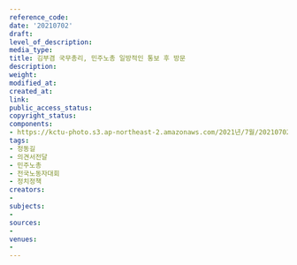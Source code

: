 ```yaml
---
reference_code: 
date: '20210702'
draft: 
level_of_description: 
media_type: 
title: 김부겸 국무총리, 민주노총 일방적인 통보 후 방문
description: 
weight: 
modified_at: 
created_at: 
link: 
public_access_status: 
copyright_status: 
components:
- https://kctu-photo.s3.ap-northeast-2.amazonaws.com/2021년/7월/20210702-김부겸+국무총리,+민주노총+일방적인+통보+후+방문_정동길_의견서전달_민주노총_전국노동자대회_정치정책/_DJ14456.jpg
tags:
- 정동길
- 의견서전달
- 민주노총
- 전국노동자대회
- 정치정책
creators:
- 
subjects:
- 
sources:
- 
venues:
- 
---
```


